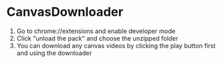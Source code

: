 ﻿# CanvasDownloader
1. Go to chrome://extensions and enable developer mode
2. Click "unload the pack" and choose the unzipped folder
3. You can download any canvas videos by clicking the play button first and using the downloader
